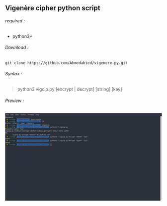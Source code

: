 ## Vigenère cipher python script

###### required :
- python3+

###### Download :
```
git clone https://github.com/Ahmedabied/vigenere.py.git

```

###### Syntax :
> python3 vigcip.py [encrypt | decrypt] [string] [key]


###### Preview :

![alt text](https://raw.githubusercontent.com/Ahmedabied/vigenere.py/master/EX.png)
